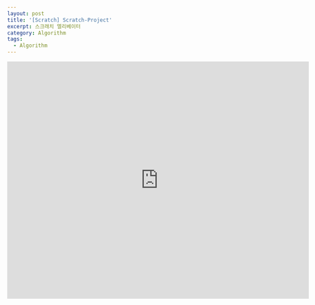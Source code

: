 ```yaml
---
layout: post
title: '[Scratch] Scratch-Project'
excerpt: 스크래치 엘리베이터
category: Algorithm
tags:
  - Algorithm
---
```


<iframe src="https://jamesbmadden.github.io/scratch-silicon/#337736170" allowtransparency="true" width="700" height="550" frameborder="0" scrolling="no" allowfullscreen></iframe>
